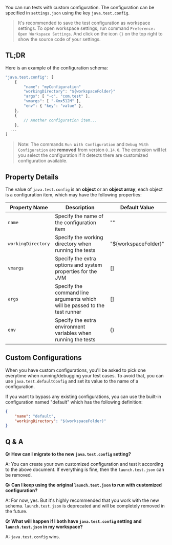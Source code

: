 You can run tests with custom configuration. The configuration can be specified in `settings.json` using the key `java.test.config`.

> It's recommended to save the test configuration as workspace settings. To open workspace settings, run command `Preference: Open Workspace Settings`. And click on the icon `{}` on the top right to show the source code of your settings.

## TL;DR
Here is an example of the configuration schema:
```js
"java.test.config": [
    {
        "name": "myConfiguration"
        "workingDirectory": "${workspaceFolder}"
        "args": [ "-c", "com.test" ],
        "vmargs": [ "-Xmx512M" ],
        "env": { "key": "value" },
    },
    {
        // Another configuration item...
    },
  ...
]
```

> Note: The commands `Run With Configuration` and `Debug With Configuration` are **removed** from version `0.14.0`. The extension will let you select the configuration if it detects there are customized configuration available.

## Property Details

The value of `java.test.config` is an **object** or an **object array**, each object is a configuration item, which may have the following properties:

| Property Name | Description | Default Value |
|---|---|---|
| `name` | Specify the name of the configuration item | "" |
| `workingDirectory` | Specify the working directory when running the tests | "${workspaceFolder}" |
| `vmargs` | Specify the extra options and system properties for the JVM | [] |
| `args` | Specify the command line arguments which will be passed to the test runner | [] |
| `env` | Specify the extra environment variables when running the tests | {} |

## Custom Configurations

When you have custom configurations, you'll be asked to pick one everytime when running/debugging your test cases. To avoid that, you can use `java.test.defaultConfig` and set its value to the name of a configuration.

If you want to bypass any existing configurations, you can use the built-in configuration named "default" which has the following definition:
```json
{
    "name": "default",
    "workingDirectory": "$(workspaceFolder)"
}
```

## Q & A
**Q: How can I migrate to the new `java.test.config` setting?**

A: You can create your own customized configuration and test it according to the above document. If everything is fine, then the `launch.test.json` can be removed.

**Q: Can I keep using the original `launch.test.json` to run with customized configuration?**

A: For now, yes. But it's highly recommended that you work with the new schema. `launch.test.json` is deprecated and will be completely removed in the future.

**Q: What will happen if I both have `java.test.config` setting and `launch.test.json` in my workspace?**

A: `java.test.config` wins.